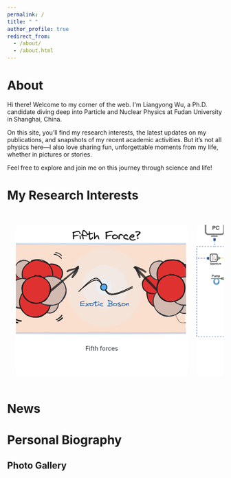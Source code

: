 ```yaml
---
permalink: /
title: " "
author_profile: true
redirect_from: 
  - /about/
  - /about.html
---
```


About 
======

Hi there! Welcome to my corner of the web. I'm Liangyong Wu, a Ph.D. candidate diving deep into Particle and Nuclear Physics at Fudan University in Shanghai, China.

On this site, you’ll find my research interests, the latest updates on my publications, and snapshots of my recent academic activities. But it’s not all physics here—I also love sharing fun, unforgettable moments from my life, whether in pictures or stories.

Feel free to explore and join me on this journey through science and life!

My Research Interests
======

<div class="ratio-gallery">
    <div class="gallery-scroll">
        <div class="ratio-item">
            <div class="image-container">
                <img src="/images/fifth_force.png" alt="fig1">
            </div>
            <div class="content">Fifth forces</div>
        </div>
        <div class="ratio-item">
            <div class="image-container">
                <img src="/images/meop.png" alt="fig2">
            </div>
            <div class="content">MEOP \(^3\)He</div>
        </div>
        <div class="ratio-item">
            <div class="image-container">
                <img src="/images/meop.png" alt="fig3">
            </div>
            <div class="content">MEOP \(^3\)He</div>
        </div>
        <div class="ratio-item">
            <div class="image-container">
                <img src="/images/meop.png" alt="fig4">
            </div>
            <div class="content">MEOP \(^3\)He</div>
        </div>
    </div>
</div>

<style>
.ratio-gallery {
    margin: 2rem 0;
}

.gallery-scroll {
    display: flex;
    overflow-x: auto;
    gap: 20px;
    padding: 20px;
    background: rgba(255, 255, 255, 0);
    border-radius: 12px;
}

.ratio-item {
    position: relative; /* ⭐ 添加这一行 */
    flex: 0 0 400px;
    background: white;
    border-radius: 10px;
    overflow: hidden;
    box-shadow: 0 3px 10px rgba(255, 255, 255, 0);
}

.image-container {
    height: 75%;
    aspect-ratio: 1:1; 
    overflow: hidden;
}

.image-container img {
    width: 99%;
    height: 99%;
    object-fit: cover;
    object-position: center;
    transition: transform 0.3s ease;
}

.ratio-item:hover .image-container img {
    transform: scale(1.05);
}

.content {
    height: 25%;           /* 固定高度 */
    padding: 15px;
    text-align: center;
    font-weight: 500;
    color: #495057;
}
</style>


News
======

Personal Biography
======


Photo Gallery
------
